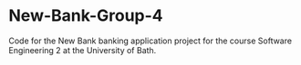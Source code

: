 # New-Bank-Group-4
Code for the New Bank banking application project for the course Software Engineering 2 at the University of Bath.
